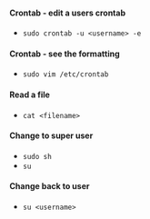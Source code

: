 

#### Crontab - edit a users crontab
- `sudo crontab -u <username> -e`

#### Crontab - see the formatting
- `sudo vim /etc/crontab`

#### Read a file
- `cat <filename>`

#### Change to super user
- `sudo sh`
- `su`

#### Change back to user
- `su <username>`
